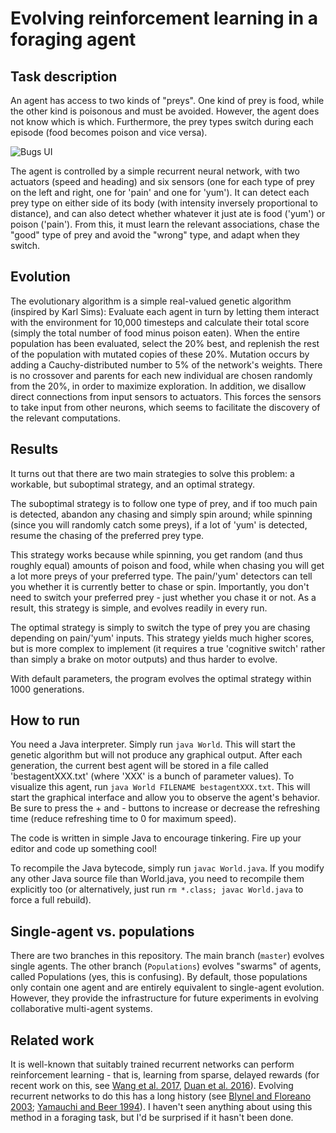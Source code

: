 # Evolving reinforcement learning in a foraging agent


## Task description

An agent has access to two kinds of "preys". One kind of prey is food, while the
other kind is poisonous and must be avoided. However, the agent does not know
which is which. Furthermore, the prey types switch during each episode (food
becomes poison and vice versa).

![Bugs UI](https://github.com/ThomasMiconi/Bugs/blob/master/World.gif)

The agent is controlled by a simple recurrent neural network, with two
actuators (speed and heading) and six sensors (one for each type of prey on the
left and right, one for 'pain' and one for 'yum'). It can detect each prey type
on either side of its body (with intensity inversely proportional to distance),
and can  also detect whether whatever it just ate is food ('yum') or poison
('pain'). From this, it must learn the relevant associations, chase the "good"
type of prey and avoid the "wrong" type, and adapt when they switch.

## Evolution

The evolutionary algorithm is a simple real-valued genetic algorithm (inspired
by Karl Sims): Evaluate each agent in turn by letting them interact with the
environment for 10,000 timesteps and calculate their total score (simply the
total number of food minus poison eaten). When the entire population has been
evaluated, select the 20% best, and replenish the rest of the population with
mutated copies of these 20%. Mutation occurs by adding a Cauchy-distributed
number to 5% of the network's weights. There is no crossover and parents for
each new individual are chosen randomly from the 20%, in order to maximize
exploration. In addition, we disallow direct connections
from input sensors to actuators. This forces the sensors to take input from
other neurons, which seems to facilitate the discovery of the relevant
computations.

## Results

It turns out that there are two main strategies to solve this problem: a workable, but suboptimal strategy, and an optimal strategy. 

The suboptimal
strategy is to follow one type of prey, and if too much pain is detected,
abandon any chasing and simply spin around; while spinning (since you will randomly catch some preys), if a lot of 'yum' is detected,
resume the chasing of the preferred prey type.

This strategy works because while spinning, you get random (and thus roughly
equal) amounts of poison and food, while when chasing you will get a lot more
preys of your preferred type. The pain/'yum' detectors can tell you whether it
is currently better to chase or spin. Importantly, you don't need to switch
your preferred prey - just whether you chase it or not. As a result, this
strategy is simple, and evolves readily in every run.

The optimal strategy is simply to switch the type of prey you are chasing
depending on pain/'yum' inputs. This strategy yields much higher scores, but is
more complex to implement (it requires a true 'cognitive switch' rather than
simply a brake on motor outputs) and thus harder to evolve.

With default parameters, the program evolves the optimal strategy within 1000
generations.

## How to run

You need a Java interpreter.  Simply run  `java World`.  This will start the
genetic algorithm but will not produce any graphical output. After each
generation, the current best agent will be stored in a file called
'bestagentXXX.txt' (where 'XXX' is a bunch of parameter values). To visualize
this agent, run `java World FILENAME bestagentXXX.txt`. This will start the
graphical interface and allow you to observe the agent's behavior.  Be sure to
press the + and - buttons to increase or decrease the refreshing time (reduce
refreshing time to 0 for maximum speed).

The code is written in simple Java to encourage tinkering. Fire up your
editor and code up something cool!

To recompile the Java bytecode, simply run `javac World.java`. If
you modify any other Java source file than World.java, you need to recompile
them explicitly too (or alternatively, just run `rm *.class; javac World.java`
to force a full rebuild). 

## Single-agent vs. populations

There are two branches in this repository. The main branch (`master`) evolves
single agents. The other branch (`Populations`) evolves "swarms" of agents,
called Populations (yes, this is confusing). By default, those populations only
contain one agent and are entirely equivalent to single-agent evolution.
However, they provide the infrastructure for future experiments in evolving
collaborative multi-agent systems.


## Related work

It is well-known that suitably trained recurrent networks can perform
reinforcement learning - that is, learning from sparse, delayed rewards (for
recent work on this, see [Wang et al.  2017](https://arxiv.org/abs/1611.05763),
[Duan et al.  2016](https://arxiv.org/abs/1611.02779)). Evolving recurrent
networks to do this has a long history (see [Blynel and Floreano
2003](https://link.springer.com/chapter/10.1007/3-540-36605-9_54); [Yamauchi and
Beer 1994](http://dl.acm.org/citation.cfm?id=189951)). I haven't seen anything
about using this method in a foraging task, but I'd be surprised if it hasn't
been done. 

